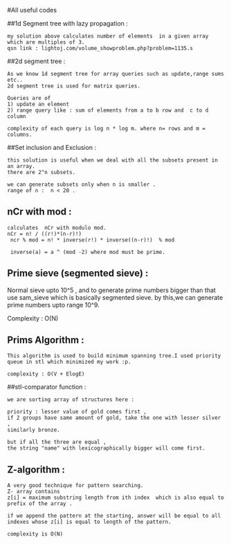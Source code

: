 #All useful codes 

##1d Segment tree with lazy propagation :
	
	my solution above calculates number of elements  in a given array which are multiples of 3.
	qsn link : lightoj.com/volume_showproblem.php?problem=1135.s  

##2d segment tree :
 	
	As we know 1d segment tree for array queries such as update,range sums etc..
	2d segment tree is used for matrix queries. 

	Queries are of 
	1) update an element
	2) range query like : sum of elements from a to b row and  c to d column   

	complexity of each query is log n * log m. where n= rows and m = columns. 

##Set inclusion and Exclusion :
	
	this solution is useful when we deal with all the subsets present in an array.
	there are 2^n subsets. 

	we can generate subsets only when n is smaller . 
	range of n :  n < 20 .

## nCr with mod :

	calculates  nCr with modulo mod.
	nCr = n! / ((r!)*(n-r)!) 
	 ncr % mod = n! * inverse(r!) * inverse((n-r)!)  % mod

	 inverse(a) = a ^ (mod -2) where mod must be prime. 



## Prime sieve (segmented sieve) :

   Normal sieve upto 10^5 , and to generate prime numbers bigger than that 
   use sam_sieve which is basically segmented sieve. by this,we can generate
   prime numbers upto range 10^9.

   Complexity : O(N)

## Prims Algorithm :

	This algorithm is used to build minimum spanning tree.I used priority
	queue in stl which minimized my work :p.

	complexity : O(V + ElogE)           

##stl-comparator function :

	we are sorting array of structures here :

	priority : lesser value of gold comes first ,
	if 2 groups have same amount of gold, take the one with lesser silver ,
	similarly bronze.

	but if all the three are equal ,
	the string "name" with lexicographically bigger will come first. 	

## Z-algorithm :
	
	A very good technique for pattern searching.
	Z- array contains 	   
	z[i] = maximum substring length from ith index  which is also equal to 
	prefix of the array .

	if we append the pattern at the starting, answer will be equal to all
	indexes whose z[i] is equal to length of the pattern.

	complexity is O(N) 




